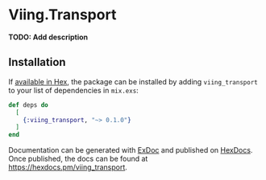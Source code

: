# Viing.Transport

**TODO: Add description**

## Installation

If [available in Hex](https://hex.pm/docs/publish), the package can be installed
by adding `viing_transport` to your list of dependencies in `mix.exs`:

```elixir
def deps do
  [
    {:viing_transport, "~> 0.1.0"}
  ]
end
```

Documentation can be generated with [ExDoc](https://github.com/elixir-lang/ex_doc)
and published on [HexDocs](https://hexdocs.pm). Once published, the docs can
be found at <https://hexdocs.pm/viing_transport>.


